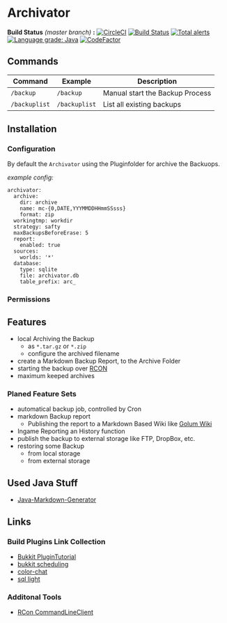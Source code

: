 # Archivator

**Build Status** *(master branch)* **:**
[![CircleCI](https://circleci.com/gh/nolte/minecraft-plugin-archivator.svg?style=svg)](https://circleci.com/gh/nolte/minecraft-plugin-archivator) [![Build Status](https://travis-ci.org/nolte/minecraft-plugin-archivator.svg?branch=master)](https://travis-ci.org/nolte/minecraft-plugin-archivator) [![Total alerts](https://img.shields.io/lgtm/alerts/g/nolte/minecraft-plugin-archivator.svg?logo=lgtm&logoWidth=18)](https://lgtm.com/projects/g/nolte/minecraft-plugin-archivator/alerts/) [![Language grade: Java](https://img.shields.io/lgtm/grade/java/g/nolte/minecraft-plugin-archivator.svg?logo=lgtm&logoWidth=18)](https://lgtm.com/projects/g/nolte/minecraft-plugin-archivator/context:java) [![CodeFactor](https://www.codefactor.io/repository/github/nolte/minecraft-plugin-archivator/badge/develop)](https://www.codefactor.io/repository/github/nolte/minecraft-plugin-archivator/overview/develop)

## Commands

| Command               | Example                 |                     Description |
|-----------------------|-------------------------|---------------------------------|
| ```/backup``` | ```/backup```     | Manual start the Backup Process |
| ```/backuplist```     | ```/backuplist```       | List all existing backups       |


## Installation

### Configuration

By default the ```Archivator``` using the Pluginfolder for archive the Backuops.

*example config:*
```
archivator:
  archive:
    dir: archive
    name: mc-{0,DATE,YYYMMDDHHmmSSsss}
    format: zip
  workingtmp: workdir
  strategy: safty
  maxBackupsBeforeErase: 5
  report:
    enabled: true
  sources:
    worlds: '*'
  database:
    type: sqlite
    file: archivator.db
    table_prefix: arc_

```

### Permissions


## Features

- local Archiving the Backup
  - as ```*.tar.gz``` or ```*.zip```
  - configure the archived filename
- create a Markdown Backup Report, to the Archive Folder  
- starting the backup over [RCON](https://wiki.vg/RCON)
- maximum keeped archives

### Planed Feature Sets

- automatical backup job, controlled by Cron
- markdown Backup report
  - Publishing the report to a Markdown Based Wiki like [Golum Wiki](https://github.com/gollum/gollum)
- Ingame Reporting an History function
- publish the backup to external storage like FTP, DropBox, etc.
- restoring some Backup
  - from local storage
  - from external storage


## Used Java Stuff

- [Java-Markdown-Generator](https://github.com/Steppschuh/Java-Markdown-Generator)

## Links

### Build Plugins Link Collection
- [Bukkit PluginTutorial](https://bukkit.gamepedia.com/Plugin_Tutorial)
- [bukkit scheduling](https://bukkit.gamepedia.com/Scheduler_Programming)
- [color-chat](https://dev.bukkit.org/projects/color-chat)
- [sql light](https://www.spigotmc.org/threads/how-to-sqlite.56847/)


### Additonal Tools
- [RCon CommandLineClient](https://github.com/Kealper/Batchcraft)

